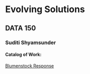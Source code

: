 # Evolving Solutions 

## DATA 150 

### Suditi Shyamsunder 

#### Catalog of Work: 

[Blumenstock Response](SuditiShyamsunder.github.io/workshop/blumenstock)
